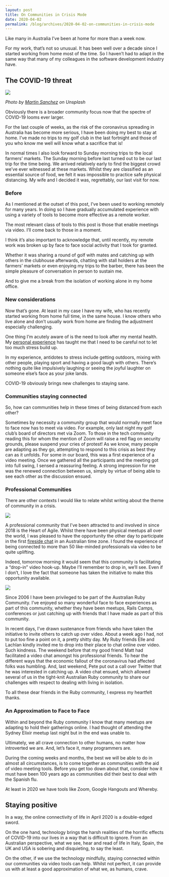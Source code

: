 ```yaml
---
layout: post
title: On Communities in Crisis Mode
date: 2020-04-02
permalink: /blog/archives/2020-04-02-on-communities-in-crisis-mode
---
```


Like many in Australia I’ve been at home for more than a week now.

For my work, that’s not so unusual. It has been well over a decade since
I started working from home most of the time. So I haven’t had to adapt
in the same way that many of my colleagues in the software development
industry have.

## The COVID-19 threat

![](https://keithpitty.com/rails/active_storage/blobs/proxy/eyJfcmFpbHMiOnsibWVzc2FnZSI6IkJBaHBSdz09IiwiZXhwIjpudWxsLCJwdXIiOiJibG9iX2lkIn19--d7a5d9305858e35c49c8399c3de52b0d19552d64/martin-sanchez-Tzoe6VCvQYg-unsplash.jpg)

*Photo by [Martin Sanchez](https://unsplash.com/@martinsanchez) on
Unsplash*

Obviously there is a broader community focus now that the spectre of
COVID-19 looms ever larger.

For the last couple of weeks, as the risk of the coronavirus spreading
in Australia has become more serious, I have been doing my best to stay
at home. I’ve made no trips to my golf club in the last fortnight and
those of you who know me well will know what a sacrifice that is!

In normal times I also look forward to Sunday morning trips to the local
farmers’ markets. The Sunday morning before last turned out to be our
last trip for the time being. We arrived relatively early to find the
biggest crowd we’ve ever witnessed at these markets. Whilst they are
classified as an essential source of food, we felt it was impossible to
practice safe physical distancing. My wife and I decided it was,
regrettably, our last visit for now.

### Before

As I mentioned at the outset of this post, I’ve been used to working
remotely for many years. In doing so I have gradually accumulated
experience with using a variety of tools to become more effective as a
remote worker.

The most relevant class of tools to this post is those that enable
meetings via video. I’ll come back to those in a moment.

I think it’s also important to acknowledge that, until recently, my
remote work was broken up by face to face social activity that I took
for granted.

Whether it was sharing a round of golf with mates and catching up with
others in the clubhouse afterwards, chatting with stall holders at the
farmers’ markets or even enjoying my trips to the barber, there has been
the simple pleasure of conversation in person to sustain me.

And to give me a break from the isolation of working alone in my home
office.

### New considerations

Now that’s gone. At least in my case I have my wife, who has recently
started working from home full time, in the same house. I know others
who live alone and don’t usually work from home are finding the
adjustment especially challenging.

One thing I’m acutely aware of is the need to look after my mental
health. My [personal
experience](/blog/archives/2014-10-10-stress-and-software-development)
has taught me that I need to be careful not to let too much stress build
up.

In my experience, antidotes to stress include getting outdoors, mixing
with other people, playing sport and having a good laugh with others.
There’s nothing quite like impulsively laughing or seeing the joyful
laughter on someone else’s face as your joke lands.

COVID-19 obviously brings new challenges to staying sane.

### Communities staying connected

So, how can communities help in these times of being distanced from each
other?

Sometimes by necessity a community group that would normally meet face
to face now has to meet via video. For example, only last night my golf
club’s board of directors met via Zoom. To those in the tech community
reading this for whom the mention of Zoom will raise a red flag on
security grounds, please suspend your cries of protest! As we know, many
people are adapting as they go, attempting to respond to this crisis as
best they can as it unfolds. For some in our board, this was a first
experience of a video meeting. Once we gathered all the participants and
the meeting got into full swing, I sensed a reassuring feeling. A strong
impression for me was the renewed connection between us, simply by
virtue of being able to see each other as the discussion ensued.

### Professional Communities

There are other contexts I would like to relate whilst writing about the
theme of community in a crisis.

![](https://keithpitty.com/rails/active_storage/blobs/proxy/eyJfcmFpbHMiOnsibWVzc2FnZSI6IkJBaHBTQT09IiwiZXhwIjpudWxsLCJwdXIiOiJibG9iX2lkIn19--f1ccac0a053460f9d9d5e0f8a1ceb49424b688a1/hoa-fireside.jpg)

A professional community that I’ve been attracted to and involved in
since 2018 is the Heart of Agile. Whilst there have been physical
meetups all over the world, I was pleased to have the opportunity the
other day to participate in the first [fireside
chat](https://heartofagile.com/heart-of-agile-fireside-chat-with-alistair-cockburn-and-hoa-colleagues-australia-edition/)
in an Australian time zone. I found the experience of being connected to
more than 50 like-minded professionals via video to be quite uplifting.

Indeed, tomorrow morning it would seem that this community is
facilitating a “drop-in” video hook-up. Maybe I’ll remember to drop in,
we’ll see. Even if I don’t, I love the fact that someone has taken the
initiative to make this opportunity available.

![](https://keithpitty.com/rails/active_storage/blobs/proxy/eyJfcmFpbHMiOnsibWVzc2FnZSI6IkJBaHBTUT09IiwiZXhwIjpudWxsLCJwdXIiOiJibG9iX2lkIn19--1db255aae26b8247e4575dd6aebd1c3f88a68342/ruby-au.jpg)

Since 2006 I have been privileged to be part of the Australian Ruby
Community. I’ve enjoyed so many wonderful face to face experiences as
part of this community, whether they have been meetups, Rails Camps,
conferences or just catching up with friends that I have made as part of
this community.

In recent days, I’ve drawn sustenance from friends who have taken the
initiative to invite others to catch up over video. About a week ago I
had, not to put too fine a point on it, a pretty shitty day. My Ruby
friends Elle and Lachlan kindly invited me to drop into their place to
chat online over video. Such kindness. The weekend before that my good
friend Matt had facilitated a video chat amongst his professional
friends. To hear the different ways that the economic fallout of the
coronavirus had affected folks was humbling. And, last weekend, Pete put
out a call over Twitter that he was interested in catching up. A video
chat ensued, which allowed several of us in the tight-knit Australian
Ruby community to share our challenges with respect to dealing with
living in isolation.

To all these dear friends in the Ruby community, I express my heartfelt
thanks.

### An Approximation to Face to Face

Within and beyond the Ruby community I know that many meetups are
adapting to hold their gatherings online. I had thought of attending the
Sydney Elixir meetup last night but in the end was unable to.

Ultimately, we all crave connection to other humans, no matter how
introverted we are. And, let’s face it, many programmers are.

During the coming weeks and months, the best we will be able to do in
almost all circumstances, is to come together as communities with the
aid of video meeting tools. Before you get too down about that, consider
how it must have been 100 years ago as communities did their best to
deal with the Spanish flu.

At least in 2020 we have tools like Zoom, Google Hangouts and Whereby.

## Staying positive

In a way, the online connectivity of life in April 2020 is a
double-edged sword.

On the one hand, technology brings the harsh realities of the horrific
effects of COVID-19 into our lives in a way that is difficult to ignore.
From an Australian perspective, what we see, hear and read of life in
Italy, Spain, the UK and USA is sobering and disquieting, to say the
least.

On the other, if we use the technology mindfully, staying connected
within our communities via video tools can help. Whilst not perfect, it
can provide us with at least a good approximation of what we, as humans,
crave.
